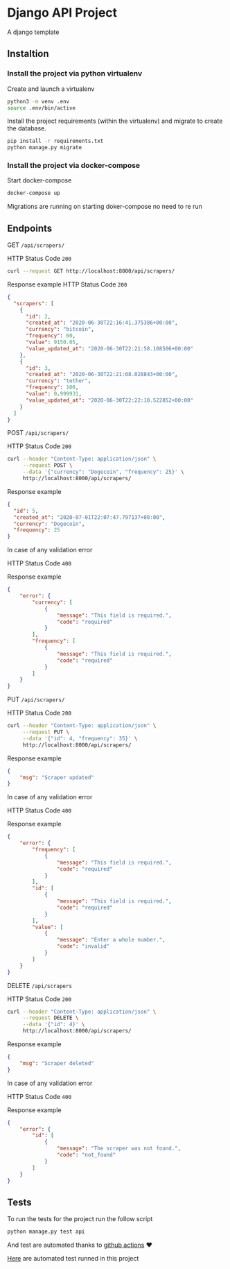 # Django API Project
A django template

## Instaltion

### Install the project via python virtualenv

Create and launch a virtualenv
```sh
python3 -m venv .env
source .env/bin/active
```

Install the project requirements (within the virtualenv) and migrate to create the database.

```sh
pip install -r requirements.txt
python manage.py migrate
```

### Install the project via docker-compose

Start docker-compose

```sh
docker-compose up
```

Migrations are running on starting doker-compose no need to re run


## Endpoints

GET `/api/scrapers/`

HTTP Status Code `200`
```sh
curl --request GET http://localhost:8000/api/scrapers/
```
Response example
HTTP Status Code `200`
```json
{
  "scrapers": [
    {
      "id": 2,
      "created_at": "2020-06-30T22:16:41.375386+00:00",
      "currency": "bitcoin",
      "frequency": 60,
      "value": 9150.05,
      "value_updated_at": "2020-06-30T22:21:58.108506+00:00"
    },
    {
      "id": 3,
      "created_at": "2020-06-30T22:21:08.028843+00:00",
      "currency": "tether",
      "frequency": 100,
      "value": 0.999931,
      "value_updated_at": "2020-06-30T22:22:10.522852+00:00"
    }
  ]
}
```

POST `/api/scrapers/`

HTTP Status Code `200`
```sh
curl --header "Content-Type: application/json" \
     --request POST \
     --data '{"currency": "Dogecoin", "frequency": 25}' \
     http://localhost:8000/api/scrapers/
```

Response example
```json
{
  "id": 5,
  "created_at": "2020-07-01T22:07:47.797137+00:00",
  "currency": "Dogecoin",
  "frequency": 25
}
```

In case of any validation error

HTTP Status Code `400`

Response example
```json
{
    "error": {
        "currency": [
            {
                "message": "This field is required.",
                "code": "required"
            }
        ],
        "frequency": [
            {
                "message": "This field is required.",
                "code": "required"
            }
        ]
    }
}
```

PUT `/api/scrapers/`

HTTP Status Code `200`
```sh
curl --header "Content-Type: application/json" \
     --request PUT \
     --data '{"id": 4, "frequency": 35}' \
     http://localhost:8000/api/scrapers/
```

Response example
```json
{
    "msg": "Scraper updated"
}
```

In case of any validation error

HTTP Status Code `400`

Response example
```json
{
    "error": {
        "frequency": [
            {
                "message": "This field is required.",
                "code": "required"
            }
        ],
        "id": [
            {
                "message": "This field is required.",
                "code": "required"
            }
        ],
        "value": [
            {
                "message": "Enter a whole number.",
                "code": "invalid"
            }
        ]
    }
}
```

DELETE `/api/scrapers`

HTTP Status Code `200`
```sh
curl --header "Content-Type: application/json" \
     --request DELETE \
     --data '{"id": 4}' \
     http://localhost:8000/api/scrapers/
```

Response example
```json
{
    "msg": "Scraper deleted"
}
```

In case of any validation error

HTTP Status Code `400`

Response example
```json
{
    "error": {
        "id": [
            {
                "message": "The scraper was not found.",
                "code": "not_found"
            }
        ]
    }
}
```

## Tests
To run the tests for the project run the follow script
```sh
python manage.py test api
```

And test are automated thanks to [github actions](https://github.com/features/actions) ♥️

[Here](https://github.com/eriksape/django_api/actions) are automated test runned in this project